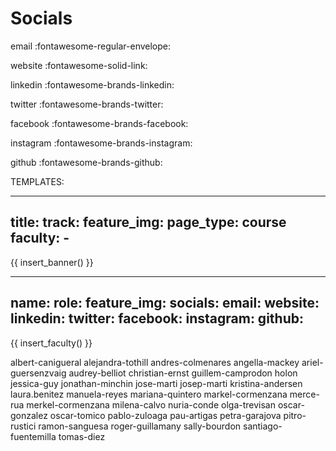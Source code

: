 # Socials

email :fontawesome-regular-envelope:

website :fontawesome-solid-link:

linkedin :fontawesome-brands-linkedin:

twitter :fontawesome-brands-twitter:

facebook :fontawesome-brands-facebook:

instagram :fontawesome-brands-instagram:

github :fontawesome-brands-github:

TEMPLATES:

---
title:
track:
feature_img:
page_type: course
faculty:
    - 
---

{{ insert_banner() }}


---
name:
role:
feature_img:
socials:
    email:
    website:
    linkedin:
    twitter:
    facebook:
    instagram:
    github:
---

{{ insert_faculty() }}

albert-canigueral
alejandra-tothill
andres-colmenares
angella-mackey
ariel-guersenzvaig
audrey-belliot
christian-ernst
guillem-camprodon
holon
jessica-guy
jonathan-minchin
jose-marti
josep-marti
kristina-andersen
laura.benitez
manuela-reyes
mariana-quintero
markel-cormenzana
merce-rua
merkel-cormenzana
milena-calvo
nuria-conde
olga-trevisan
oscar-gonzalez
oscar-tomico
pablo-zuloaga
pau-artigas
petra-garajova
pitro-rustici
ramon-sanguesa
roger-guillamany
sally-bourdon
santiago-fuentemilla
tomas-diez